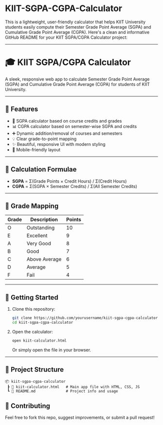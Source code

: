 # KIIT-SGPA-CGPA-Calculator
This is a lightweight, user-friendly calculator that helps KIIT University students easily compute their Semester Grade Point Average (SGPA) and Cumulative Grade Point Average (CGPA).
Here's a clean and informative GitHub README for your KIIT SGPA/CGPA Calculator project:

---

# 🎓 KIIT SGPA/CGPA Calculator

A sleek, responsive web app to calculate Semester Grade Point Average (SGPA) and Cumulative Grade Point Average (CGPA) for students of KIIT University.

---

## 🔧 Features

* 🎯 SGPA calculator based on course credits and grades
* 📊 CGPA calculator based on semester-wise SGPA and credits
* ➕ Dynamic addition/removal of courses and semesters
* 💡 Clear grade-to-point mapping
* ✨ Beautiful, responsive UI with modern styling
* 📱 Mobile-friendly layout

---

## 📐 Calculation Formulae

* **SGPA** = Σ(Grade Points × Credit Hours) / Σ(Credit Hours)
* **CGPA** = Σ(SGPA × Semester Credits) / Σ(All Semester Credits)

---

## 🧪 Grade Mapping

| Grade | Description   | Points |
| ----- | ------------- | ------ |
| O     | Outstanding   | 10     |
| E     | Excellent     | 9      |
| A     | Very Good     | 8      |
| B     | Good          | 7      |
| C     | Above Average | 6      |
| D     | Average       | 5      |
| F     | Fail          | 4      |

---

## 🚀 Getting Started

1. Clone this repository:

   ```bash
   git clone https://github.com/yourusername/kiit-sgpa-cgpa-calculator.git
   cd kiit-sgpa-cgpa-calculator
   ```

2. Open the calculator:

   ```bash
   open kiit-calculator.html
   ```

   Or simply open the file in your browser.

---

## 📁 Project Structure

```
📦 kiit-sgpa-cgpa-calculator
 ┣ 📄 kiit-calculator.html   # Main app file with HTML, CSS, JS
 ┗ 📄 README.md              # Project info and usage
```


## 🙌 Contributing

Feel free to fork this repo, suggest improvements, or submit a pull request!
